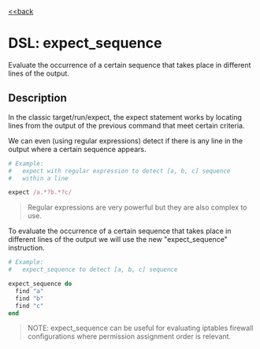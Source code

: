 [<<back](README.md)

# DSL: expect_sequence

Evaluate the occurrence of a certain sequence that takes place in different lines of the output.

## Description

In the classic target/run/expect, the expect statement works by locating lines from the output of the previous command that meet certain criteria.

We can even (using regular expressions) detect if there is any line in the output where a certain sequence appears.


```ruby
# Example:
#   expect with regular expression to detect [a, b, c] sequence
#   within a line

expect /a.*?b.*?c/
```

> Regular expressions are very powerful but they are also complex to use.

To evaluate the occurrence of a certain sequence that takes place in different lines of the output we will use the new "expect_sequence" instruction.


```ruby
# Example:
#   expect_sequence to detect [a, b, c] sequence

expect_sequence do
  find "a"
  find "b"
  find "c"
end
```

> NOTE: expect_sequence can be useful for evaluating iptables firewall configurations where permission assignment order is relevant.
